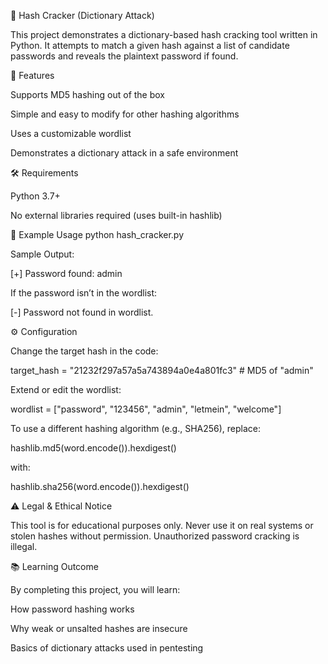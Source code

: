 🔑 Hash Cracker (Dictionary Attack)

This project demonstrates a dictionary-based hash cracking tool written in Python.
It attempts to match a given hash against a list of candidate passwords and reveals the plaintext password if found.

🚀 Features

Supports MD5 hashing out of the box

Simple and easy to modify for other hashing algorithms

Uses a customizable wordlist

Demonstrates a dictionary attack in a safe environment

🛠 Requirements

Python 3.7+

No external libraries required (uses built-in hashlib)

🧾 Example Usage
python hash_cracker.py

Sample Output:

[+] Password found: admin

If the password isn’t in the wordlist:

[-] Password not found in wordlist.

⚙️ Configuration

Change the target hash in the code:

target_hash = "21232f297a57a5a743894a0e4a801fc3" # MD5 of "admin"

Extend or edit the wordlist:

wordlist = ["password", "123456", "admin", "letmein", "welcome"]

To use a different hashing algorithm (e.g., SHA256), replace:

hashlib.md5(word.encode()).hexdigest()

with:

hashlib.sha256(word.encode()).hexdigest()

⚠️ Legal & Ethical Notice

This tool is for educational purposes only.
Never use it on real systems or stolen hashes without permission.
Unauthorized password cracking is illegal.

📚 Learning Outcome

By completing this project, you will learn:

How password hashing works

Why weak or unsalted hashes are insecure

Basics of dictionary attacks used in pentesting
